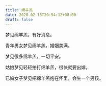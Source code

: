 ```yaml
---
title: 绵羊羔
date: 2020-02-15T20:54:12+08:00
draft: false
---
```


梦见绵羊羔，有好消息。

青年男女梦见绵羊羔，婚姻美满。

梦见很多绵羊羔，一切平安。

姑娘梦见轻轻拍打绵羊羔，很快就要出嫁。

已婚女子梦见把绵羊羔抱在怀里，会生一个男孩。